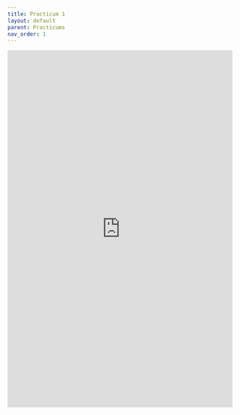 ```yaml
---
title: Practicum 1
layout: default
parent: Practicums
nav_order: 1
---
```

<iframe 
    src="https://docs.google.com/document/d/e/2PACX-1vSlgn251n7AK-HkpLCdKtiFSAGD6kHH-y28zl-0pcIxzCXftqRdbuGB1BwHh-6vZGfb3mz1kHicBFKQ/pub?embedded=true" 
    width="100%" 
    height="800px" 
    frameborder="0" 
    allowfullscreen>
</iframe>

